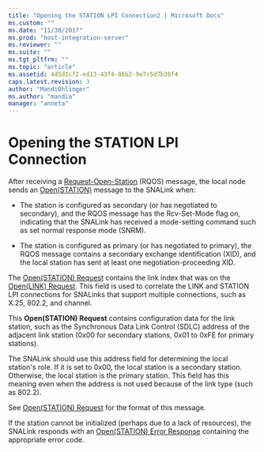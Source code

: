 ```yaml
---
title: "Opening the STATION LPI Connection2 | Microsoft Docs"
ms.custom: ""
ms.date: "11/30/2017"
ms.prod: "host-integration-server"
ms.reviewer: ""
ms.suite: ""
ms.tgt_pltfrm: ""
ms.topic: "article"
ms.assetid: 4d5d1cf2-ed13-43f4-86b2-9e7c5d7b38f4
caps.latest.revision: 3
author: "MandiOhlinger"
ms.author: "mandia"
manager: "anneta"
---
```

# Opening the STATION LPI Connection
After receiving a [Request-Open-Station](../HIS2010/request-open-station1.md) (RQOS) message, the local node sends an [Open(STATION)](../HIS2010/open-station-2.md) message to the SNALink when:  
  
-   The station is configured as secondary (or has negotiated to secondary), and the RQOS message has the Rcv-Set-Mode flag on, indicating that the SNALink has received a mode-setting command such as set normal response mode (SNRM).  
  
-   The station is configured as primary (or has negotiated to primary), the RQOS message contains a secondary exchange identification (XID), and the local station has sent at least one negotiation-proceeding XID.  
  
 The [Open(STATION) Request](../HIS2010/open-station-request1.md) contains the link index that was on the [Open(LINK) Request](../HIS2010/open-link-request2.md). This field is used to correlate the LINK and STATION LPI connections for SNALinks that support multiple connections, such as X.25, 802.2, and channel.  
  
 This **Open(STATION) Request** contains configuration data for the link station, such as the Synchronous Data Link Control (SDLC) address of the adjacent link station (0x00 for secondary stations, 0x01 to 0xFE for primary stations).  
  
 The SNALink should use this address field for determining the local station's role. If it is set to 0x00, the local station is a secondary station. Otherwise, the local station is the primary station. This field has this meaning even when the address is not used because of the link type (such as 802.2).  
  
 See [Open(STATION) Request](../HIS2010/open-station-request1.md) for the format of this message.  
  
 If the station cannot be initialized (perhaps due to a lack of resources), the SNALink responds with an [Open(STATION) Error Response](../HIS2010/open-station-error-response2.md) containing the appropriate error code.